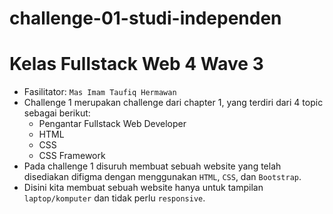 # challenge-01-studi-independen
# Kelas Fullstack Web 4 Wave 3
* Fasilitator: ```Mas Imam Taufiq Hermawan```
* Challenge 1 merupakan challenge dari chapter 1, yang terdiri dari 4 topic sebagai berikut: 
  * Pengantar Fullstack Web Developer 
  * HTML 
  * CSS 
  * CSS Framework
* Pada challenge 1 disuruh membuat sebuah website yang telah disediakan difigma dengan menggunakan ```HTML```, ```CSS```, dan ```Bootstrap```. 
* Disini kita membuat sebuah website hanya untuk tampilan ```laptop/komputer``` dan tidak perlu ```responsive```.
